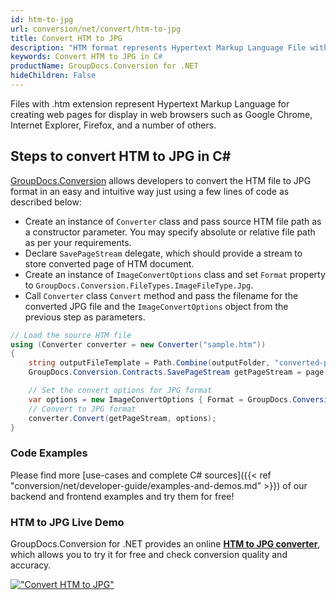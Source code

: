 ```yaml
---
id: htm-to-jpg
url: conversion/net/convert/htm-to-jpg
title: Convert HTM to JPG
description: "HTM format represents Hypertext Markup Language File with .htm extension. Learn how to convert HTM to JPG file programmatically in C# language using GroupDocs.Conversion for .NET library."
keywords: Convert HTM to JPG in C#
productName: GroupDocs.Conversion for .NET
hideChildren: False
---
```


Files with .htm extension represent Hypertext Markup Language for creating web pages for display in web browsers such as Google Chrome, Internet Explorer, Firefox, and a number of others.

## Steps to convert HTM to JPG in C#

[GroupDocs.Conversion](https://products.groupdocs.com/conversion/net) allows developers to convert the HTM file to JPG format in an easy and intuitive way just using a few lines of code as described below:

* Create an instance of `Converter` class and pass source HTM file path as a constructor parameter. You may specify absolute or relative file path as per your requirements. 
* Declare `SavePageStream` delegate, which should provide a stream to store converted page of HTM document.
* Create an instance of `ImageConvertOptions` class and set `Format` property to `GroupDocs.Conversion.FileTypes.ImageFileType.Jpg`.
* Call `Converter` class `Convert` method and pass the filename for the converted JPG file and the `ImageConvertOptions` object from the previous step as parameters.

```csharp
// Load the source HTM file
using (Converter converter = new Converter("sample.htm"))
{
    string outputFileTemplate = Path.Combine(outputFolder, "converted-page-{0}.jpg");
    GroupDocs.Conversion.Contracts.SavePageStream getPageStream = page => new FileStream(string.Format(outputFileTemplate, page), FileMode.Create);

    // Set the convert options for JPG format
    var options = new ImageConvertOptions { Format = GroupDocs.Conversion.FileTypes.ImageFileType.Jpg };   
    // Convert to JPG format
    converter.Convert(getPageStream, options);
}
```

### Code Examples

Please find more [use-cases and complete C# sources]({{< ref "conversion/net/developer-guide/examples-and-demos.md" >}}) of our backend and frontend examples and try them for free!

### HTM to JPG Live Demo

GroupDocs.Conversion for .NET provides an online [**HTM to JPG converter**](https://products.groupdocs.app/conversion/htm-to-jpg), which allows you to try it for free and check conversion quality and accuracy.

[!["Convert HTM to JPG"](conversion/net/images/convert-to-jpg/convert-htm-to-jpg.png)](https://products.groupdocs.app/conversion/htm-to-jpg)